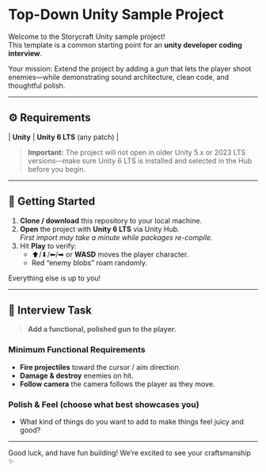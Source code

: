 # Top-Down Unity Sample Project

Welcome to the Storycraft Unity sample project!  
This template is a common starting point for an **unity developer coding interview**. 

Your mission: Extend the project by adding a _gun_ that lets the player shoot enemies—while demonstrating sound architecture, clean code, and thoughtful polish.

---

## ⚙️ Requirements

| **Unity** | **Unity 6 LTS** (any patch) |

> **Important:** The project will not open in older Unity 5.x or 2023 LTS versions—make sure Unity 6 LTS is installed and selected in the Hub before you begin.

---

## 🚀 Getting Started

1. **Clone / download** this repository to your local machine.  
2. **Open** the project with **Unity 6 LTS** via Unity Hub.<br/>
   _First import may take a minute while packages re-compile._
3. Hit **Play** to verify:
   - ⬆/⬇/⬅/➡ or **WASD** moves the player character.  
   - Red “enemy blobs” roam randomly.

Everything else is up to you!

---

## 🎯 Interview Task

> **Add a functional, polished gun to the player.**

### Minimum Functional Requirements
- **Fire projectiles** toward the cursor / aim direction.
- **Damage & destroy** enemies on hit.
- **Follow camera** the camera follows the player as they move.

### Polish & Feel (choose what best showcases you)
- What kind of things do you want to add to make things feel juicy and good?


---

Good luck, and have fun building! We’re excited to see your craftsmanship ✨
